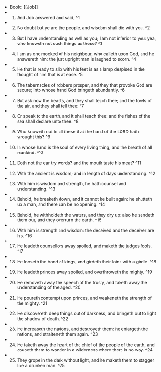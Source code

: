 - Book:: [[Job]]
- 1. And Job answered and said, ^1
- 2. No doubt but ye are the people, and wisdom shall die with you. ^2
- 3. But I have understanding as well as you; I am not inferior to you: yea, who knoweth not such things as these? ^3
- 4. I am as one mocked of his neighbour, who calleth upon God, and he answereth him: the just upright man is laughed to scorn. ^4
- 5. He that is ready to slip with his feet is as a lamp despised in the thought of him that is at ease. ^5
- 6. The tabernacles of robbers prosper, and they that provoke God are secure; into whose hand God bringeth abundantly. ^6
- 7. But ask now the beasts, and they shall teach thee; and the fowls of the air, and they shall tell thee: ^7
- 8. Or speak to the earth, and it shall teach thee: and the fishes of the sea shall declare unto thee. ^8
- 9. Who knoweth not in all these that the hand of the LORD hath wrought this? ^9
- 10. In whose hand is the soul of every living thing, and the breath of all mankind. ^10
- 11. Doth not the ear try words? and the mouth taste his meat? ^11
- 12. With the ancient is wisdom; and in length of days understanding. ^12
- 13. With him is wisdom and strength, he hath counsel and understanding. ^13
- 14. Behold, he breaketh down, and it cannot be built again: he shutteth up a man, and there can be no opening. ^14
- 15. Behold, he withholdeth the waters, and they dry up: also he sendeth them out, and they overturn the earth. ^15
- 16. With him is strength and wisdom: the deceived and the deceiver are his. ^16
- 17. He leadeth counsellors away spoiled, and maketh the judges fools. ^17
- 18. He looseth the bond of kings, and girdeth their loins with a girdle. ^18
- 19. He leadeth princes away spoiled, and overthroweth the mighty. ^19
- 20. He removeth away the speech of the trusty, and taketh away the understanding of the aged. ^20
- 21. He poureth contempt upon princes, and weakeneth the strength of the mighty. ^21
- 22. He discovereth deep things out of darkness, and bringeth out to light the shadow of death. ^22
- 23. He increaseth the nations, and destroyeth them: he enlargeth the nations, and straiteneth them again. ^23
- 24. He taketh away the heart of the chief of the people of the earth, and causeth them to wander in a wilderness where there is no way. ^24
- 25. They grope in the dark without light, and he maketh them to stagger like a drunken man. ^25
